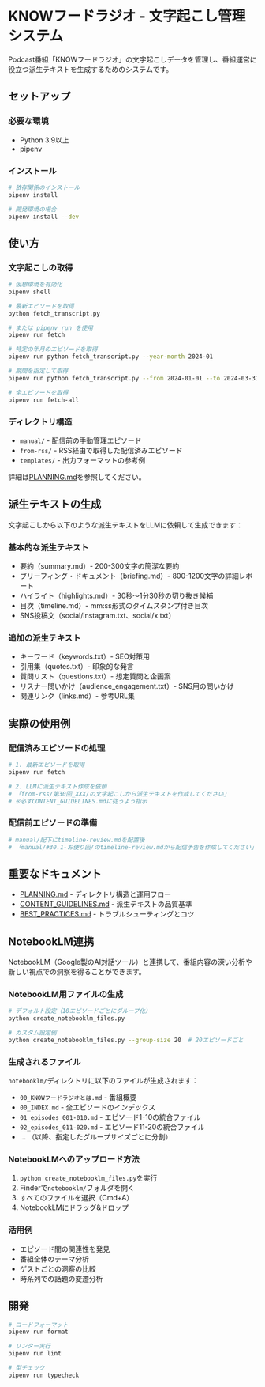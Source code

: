 # KNOWフードラジオ - 文字起こし管理システム

Podcast番組「KNOWフードラジオ」の文字起こしデータを管理し、番組運営に役立つ派生テキストを生成するためのシステムです。

## セットアップ

### 必要な環境
- Python 3.9以上
- pipenv

### インストール
```bash
# 依存関係のインストール
pipenv install

# 開発環境の場合
pipenv install --dev
```

## 使い方

### 文字起こしの取得

```bash
# 仮想環境を有効化
pipenv shell

# 最新エピソードを取得
python fetch_transcript.py

# または pipenv run を使用
pipenv run fetch

# 特定の年月のエピソードを取得
pipenv run python fetch_transcript.py --year-month 2024-01

# 期間を指定して取得
pipenv run python fetch_transcript.py --from 2024-01-01 --to 2024-03-31

# 全エピソードを取得
pipenv run fetch-all
```

### ディレクトリ構造

- `manual/` - 配信前の手動管理エピソード
- `from-rss/` - RSS経由で取得した配信済みエピソード
- `templates/` - 出力フォーマットの参考例

詳細は[PLANNING.md](PLANNING.md)を参照してください。

## 派生テキストの生成

文字起こしから以下のような派生テキストをLLMに依頼して生成できます：

### 基本的な派生テキスト
- 要約（summary.md）- 200-300文字の簡潔な要約
- ブリーフィング・ドキュメント（briefing.md）- 800-1200文字の詳細レポート
- ハイライト（highlights.md）- 30秒〜1分30秒の切り抜き候補
- 目次（timeline.md）- mm:ss形式のタイムスタンプ付き目次
- SNS投稿文（social/instagram.txt、social/x.txt）

### 追加の派生テキスト
- キーワード（keywords.txt）- SEO対策用
- 引用集（quotes.txt）- 印象的な発言
- 質問リスト（questions.txt）- 想定質問と企画案
- リスナー問いかけ（audience_engagement.txt）- SNS用の問いかけ
- 関連リンク（links.md）- 参考URL集

## 実際の使用例

### 配信済みエピソードの処理
```bash
# 1. 最新エピソードを取得
pipenv run fetch

# 2. LLMに派生テキスト作成を依頼
# 「from-rss/第30回_XXX/の文字起こしから派生テキストを作成してください」
# ※必ずCONTENT_GUIDELINES.mdに従うよう指示
```

### 配信前エピソードの準備
```bash
# manual/配下にtimeline-review.mdを配置後
# 「manual/#30.1-お便り回/のtimeline-review.mdから配信予告を作成してください」
```

## 重要なドキュメント

- [PLANNING.md](PLANNING.md) - ディレクトリ構造と運用フロー
- [CONTENT_GUIDELINES.md](CONTENT_GUIDELINES.md) - 派生テキストの品質基準
- [BEST_PRACTICES.md](BEST_PRACTICES.md) - トラブルシューティングとコツ

## NotebookLM連携

NotebookLM（Google製のAI対話ツール）と連携して、番組内容の深い分析や新しい視点での洞察を得ることができます。

### NotebookLM用ファイルの生成

```bash
# デフォルト設定（10エピソードごとにグループ化）
python create_notebooklm_files.py

# カスタム設定例
python create_notebooklm_files.py --group-size 20  # 20エピソードごと
```

### 生成されるファイル

`notebooklm/`ディレクトリに以下のファイルが生成されます：

- `00_KNOWフードラジオとは.md` - 番組概要
- `00_INDEX.md` - 全エピソードのインデックス
- `01_episodes_001-010.md` - エピソード1-10の統合ファイル
- `02_episodes_011-020.md` - エピソード11-20の統合ファイル
- ... （以降、指定したグループサイズごとに分割）

### NotebookLMへのアップロード方法

1. `python create_notebooklm_files.py`を実行
2. Finderで`notebooklm/`フォルダを開く
3. すべてのファイルを選択（Cmd+A）
4. NotebookLMにドラッグ&ドロップ

### 活用例

- エピソード間の関連性を発見
- 番組全体のテーマ分析
- ゲストごとの洞察の比較
- 時系列での話題の変遷分析

## 開発

```bash
# コードフォーマット
pipenv run format

# リンター実行
pipenv run lint

# 型チェック
pipenv run typecheck
```